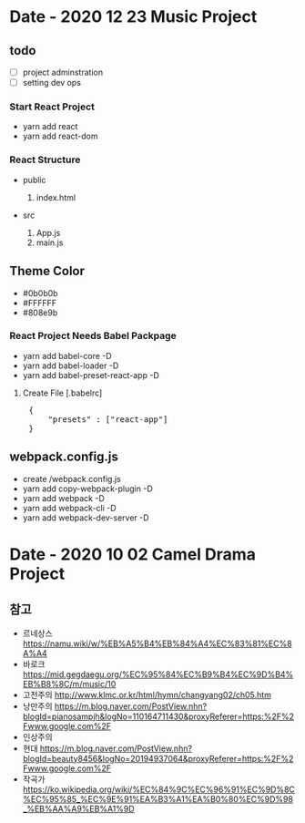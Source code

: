 # Date - 2020 12 23 Music Project

## todo

- [ ] project adminstration
- [ ] setting dev ops

### Start React Project

- yarn add react
- yarn add react-dom

### React Structure

- public
  1. index.html
- src

  1. App.js
  2. main.js

## Theme Color

- #0b0b0b
- #FFFFFF
- #808e9b

### React Project Needs Babel Packpage

- yarn add babel-core -D
- yarn add babel-loader -D
- yarn add babel-preset-react-app -D

1. Create File [.babelrc]
<pre>
    {
        "presets" : ["react-app"]
    }
</pre>

## webpack.config.js

- create /webpack.config.js
- yarn add copy-webpack-plugin -D
- yarn add webpack -D
- yarn add webpack-cli -D
- yarn add webpack-dev-server -D

# Date - 2020 10 02 Camel Drama Project

## 참고

- 르네상스 https://namu.wiki/w/%EB%A5%B4%EB%84%A4%EC%83%81%EC%8A%A4
- 바로크 https://mid.gegdaegu.org/%EC%95%84%EC%B9%B4%EC%9D%B4%EB%B8%8C/m/music/10
- 고전주의 http://www.klmc.or.kr/html/hymn/changyang02/ch05.htm
- 낭만주의 https://m.blog.naver.com/PostView.nhn?blogId=pianosampjh&logNo=110164711430&proxyReferer=https:%2F%2Fwww.google.com%2F
- 인상주의
- 현대 https://m.blog.naver.com/PostView.nhn?blogId=beauty8456&logNo=20194937064&proxyReferer=https:%2F%2Fwww.google.com%2F
- 작곡가 https://ko.wikipedia.org/wiki/%EC%84%9C%EC%96%91%EC%9D%8C%EC%95%85_%EC%9E%91%EA%B3%A1%EA%B0%80%EC%9D%98_%EB%AA%A9%EB%A1%9D

